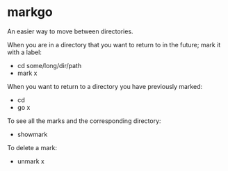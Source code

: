 # markgo

An easier way to move between directories.

When you are in a directory that you want to return to in the future; mark it with a label:
* cd some/long/dir/path
* mark x

When you want to return to a directory you have previously marked:
* cd
* go x

To see all the marks and the corresponding directory:
* showmark

To delete a mark:
* unmark x





